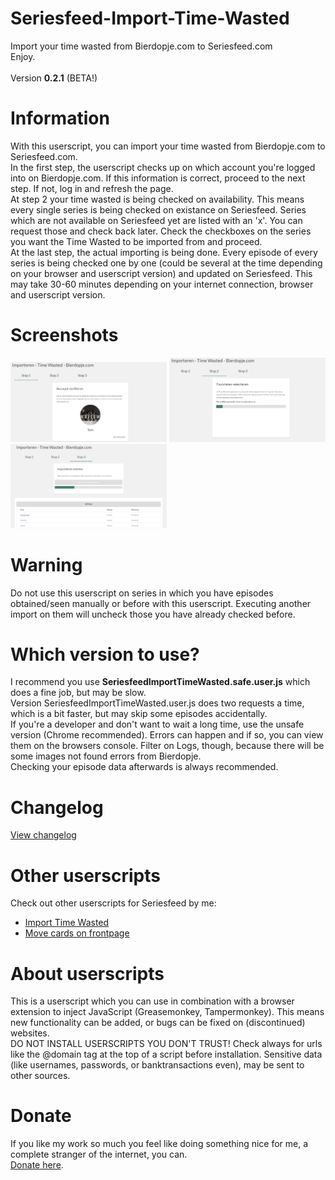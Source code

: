 # Seriesfeed-Import-Time-Wasted
Import your time wasted from Bierdopje.com to Seriesfeed.com
<BR/>
Enjoy.
<BR/><BR/>
Version <strong>0.2.1</strong> (BETA!)

# Information
With this userscript, you can import your time wasted from Bierdopje.com to Seriesfeed.com.<BR />
In the first step, the userscript checks up on which account you're logged into on Bierdopje.com. If this information is correct, proceed to the next step. If not, log in and refresh the page.<BR />
At step 2 your time wasted is being checked on availability. This means every single series is being checked on existance on Seriesfeed. Series which are not available on Seriesfeed yet are listed with an 'x'. You can request those and check back later. Check the checkboxes on the series you want the Time Wasted to be imported from and proceed.<BR />
At the last step, the actual importing is being done. Every episode of every series is being checked one by one (could be several at the time depending on your browser and userscript version) and updated on Seriesfeed. This may take 30-60 minutes depending on your internet connection, browser and userscript version.

# Screenshots
<img src="https://raw.githubusercontent.com/TomONeill/Seriesfeed-Import-Time-Wasted/master/Screenshots/v0.2-1.png" alt="Version 0.2" width="250px" />
<img src="https://raw.githubusercontent.com/TomONeill/Seriesfeed-Import-Time-Wasted/master/Screenshots/v0.2-2.png" alt="Version 0.2" width="250px" />
<img src="https://raw.githubusercontent.com/TomONeill/Seriesfeed-Import-Time-Wasted/master/Screenshots/v0.2-3.png" alt="Version 0.2" width="250px" />

# Warning
Do not use this userscript on series in which you have episodes obtained/seen manually or before with this userscript. Executing another import on them will uncheck those you have already checked before.

# Which version to use?
I recommend you use <strong>SeriesfeedImportTimeWasted.safe.user.js</strong> which does a fine job, but may be slow.<BR />
Version SeriesfeedImportTimeWasted.user.js does two requests a time, which is a bit faster, but may skip some episodes accidentally.<BR />
If you're a developer and don't want to wait a long time, use the unsafe version (Chrome recommended). Errors can happen and if so, you can view them on the browsers console. Filter on Logs, though, because there will be some images not found errors from Bierdopje.<BR />
Checking your episode data afterwards is always recommended. 

# Changelog
<A HREF="https://raw.githubusercontent.com/TomONeill/Seriesfeed-Import-Time-Wasted/master/Changelog.txt">View changelog</A>

# Other userscripts
Check out other userscripts for Seriesfeed by me:<BR/>
<ul>
    <li><A HREF="https://github.com/TomONeill/Seriesfeed-Import-Time-Wasted">Import Time Wasted</A></li>
    <li><A HREF="https://github.com/TomONeill/Seriesfeed-Move">Move cards on frontpage</A></li>
</ul>

# About userscripts
This is a userscript which you can use in combination with a browser extension to inject JavaScript (Greasemonkey, Tampermonkey).
This means new functionality can be added, or bugs can be fixed on (discontinued) websites.<BR />
DO NOT INSTALL USERSCRIPTS YOU DON'T TRUST! Check always for urls like the @domain tag at the top of a script before installation. Sensitive data (like usernames, passwords, or banktransactions even), may be sent to other sources.

# Donate
If you like my work so much you feel like doing something nice for me, a complete stranger of the internet, you can.<BR />
<A HREF="https://www.paypal.me/TomONeill">Donate here</A>.
